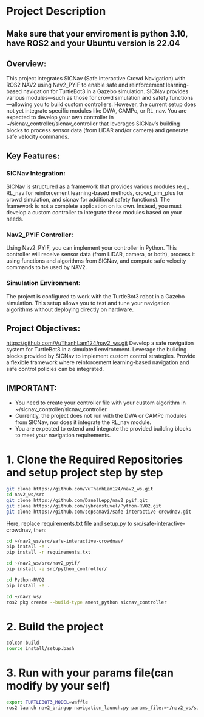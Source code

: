 # Project Description
## Make sure that your enviroment is python 3.10, have ROS2 and your Ubuntu version is 22.04
## Overview:
This project integrates SICNav (Safe Interactive Crowd Navigation) with ROS2 NAV2 using Nav2_PYIF to enable safe and reinforcement learning-based navigation for TurtleBot3 in a Gazebo simulation. SICNav provides various modules—such as those for crowd simulation and safety functions—allowing you to build custom controllers. However, the current setup does not yet integrate specific modules like DWA, CAMPc, or RL_nav. You are expected to develop your own controller in ~/sicnav_controller/sicnav_controller that leverages SICNav’s building blocks to process sensor data (from LiDAR and/or camera) and generate safe velocity commands.

## Key Features:

### SICNav Integration:
SICNav is structured as a framework that provides various modules (e.g., RL_nav for reinforcement learning-based methods, crowd_sim_plus for crowd simulation, and sicnav for additional safety functions). The framework is not a complete application on its own. Instead, you must develop a custom controller to integrate these modules based on your needs.

### Nav2_PYIF Controller:
Using Nav2_PYIF, you can implement your controller in Python. This controller will receive sensor data (from LiDAR, camera, or both), process it using functions and algorithms from SICNav, and compute safe velocity commands to be used by NAV2.

### Simulation Environment:
The project is configured to work with the TurtleBot3 robot in a Gazebo simulation. This setup allows you to test and tune your navigation algorithms without deploying directly on hardware.

## Project Objectives:
https://github.com/VuThanhLam124/nav2_ws.git
Develop a safe navigation system for TurtleBot3 in a simulated environment.
Leverage the building blocks provided by SICNav to implement custom control strategies.
Provide a flexible framework where reinforcement learning-based navigation and safe control policies can be integrated.

## IMPORTANT:
- You need to create your controller file with your custom algorithm in ~/sicnav_controller/sicnav_controller.
- Currently, the project does not run with the DWA or CAMPc modules from SICNav, nor does it integrate the RL_nav module.
- You are expected to extend and integrate the provided building blocks to meet your navigation requirements.


# 1. Clone the Required Repositories and setup project step by step
```bash
git clone https://github.com/VuThanhLam124/nav2_ws.git
cd nav2_ws/src
git clone https://github.com/DanelLepp/nav2_pyif.git
git clone https://github.com/sybrenstuvel/Python-RVO2.git
git clone https://github.com/sepsamavi/safe-interactive-crowdnav.git
```
Here, replace requirements.txt file and setup.py to src/safe-interactive-crowdnav, then:
```bash
cd ~/nav2_ws/src/safe-interactive-crowdnav/
pip install -e .
pip install -r requirements.txt
```
```bash
cd ~/nav2_ws/src/nav2_pyif/
pip install -e src/python_controller/
```
```bash
cd Python-RVO2
pip install -e .
```
```bash
cd ~/nav2_ws/
ros2 pkg create --build-type ament_python sicnav_controller
```
# 2. Build the project
```bash
colcon build
source install/setup.bash
```
# 3. Run with your params file(can modify by your self)
```bash
export TURTLEBOT3_MODEL=waffle
ros2 launch nav2_bringup navigation_launch.py params_file:=~/nav2_ws/sicnav_controller/params.yaml
```
